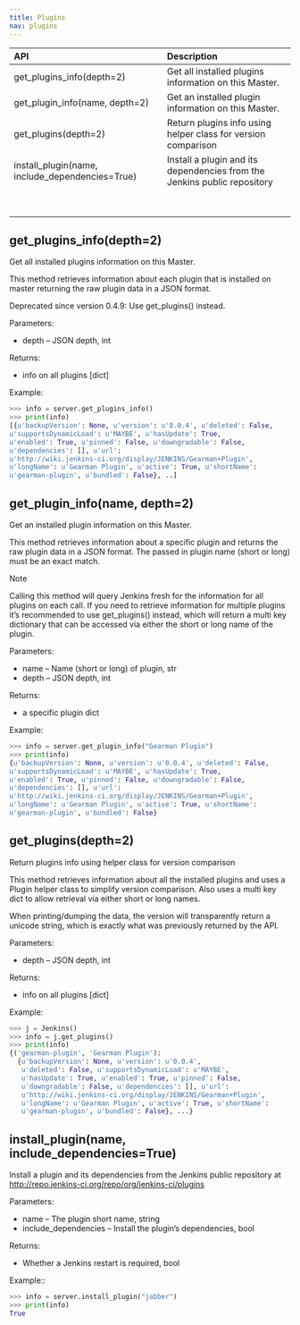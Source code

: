 ```yaml
---
title: Plugins
nav: plugins
---
```


|API|Description|
|:-----------|:------------------------|
|get_plugins_info(depth=2)|Get all installed plugins information on this Master.|
|get_plugin_info(name, depth=2)|Get an installed plugin information on this Master.|
|get_plugins(depth=2)|Return plugins info using helper class for version comparison|
|install_plugin(name, include_dependencies=True)|Install a plugin and its dependencies from the Jenkins public repository|
|||
|||
|||
|||
|||
|||
|||
|||


## get_plugins_info(depth=2)
Get all installed plugins information on this Master.

This method retrieves information about each plugin that is installed on master returning the raw plugin data in a JSON format.

Deprecated since version 0.4.9: Use get_plugins() instead.

Parameters:
* depth – JSON depth, int

Returns:
* info on all plugins [dict]

Example:

```python
>>> info = server.get_plugins_info()
>>> print(info)
[{u'backupVersion': None, u'version': u'0.0.4', u'deleted': False,
u'supportsDynamicLoad': u'MAYBE', u'hasUpdate': True,
u'enabled': True, u'pinned': False, u'downgradable': False,
u'dependencies': [], u'url':
u'http://wiki.jenkins-ci.org/display/JENKINS/Gearman+Plugin',
u'longName': u'Gearman Plugin', u'active': True, u'shortName':
u'gearman-plugin', u'bundled': False}, ..]
```

## get_plugin_info(name, depth=2)
Get an installed plugin information on this Master.

This method retrieves information about a specific plugin and returns the raw plugin data in a JSON format. The passed in plugin name (short or long) must be an exact match.

Note

Calling this method will query Jenkins fresh for the information for all plugins on each call. If you need to retrieve information for multiple plugins it’s recommended to use get_plugins() instead, which will return a multi key dictionary that can be accessed via either the short or long name of the plugin.

Parameters:	
* name – Name (short or long) of plugin, str
* depth – JSON depth, int

Returns:	
* a specific plugin dict

Example:

```python
>>> info = server.get_plugin_info("Gearman Plugin")
>>> print(info)
{u'backupVersion': None, u'version': u'0.0.4', u'deleted': False,
u'supportsDynamicLoad': u'MAYBE', u'hasUpdate': True,
u'enabled': True, u'pinned': False, u'downgradable': False,
u'dependencies': [], u'url':
u'http://wiki.jenkins-ci.org/display/JENKINS/Gearman+Plugin',
u'longName': u'Gearman Plugin', u'active': True, u'shortName':
u'gearman-plugin', u'bundled': False}
```

## get_plugins(depth=2)
Return plugins info using helper class for version comparison

This method retrieves information about all the installed plugins and uses a Plugin helper class to simplify version comparison. Also uses a multi key dict to allow retrieval via either short or long names.

When printing/dumping the data, the version will transparently return a unicode string, which is exactly what was previously returned by the API.

Parameters:
* depth – JSON depth, int

Returns:
* info on all plugins [dict]

Example:

```python
>>> j = Jenkins()
>>> info = j.get_plugins()
>>> print(info)
{('gearman-plugin', 'Gearman Plugin'):
  {u'backupVersion': None, u'version': u'0.0.4',
   u'deleted': False, u'supportsDynamicLoad': u'MAYBE',
   u'hasUpdate': True, u'enabled': True, u'pinned': False,
   u'downgradable': False, u'dependencies': [], u'url':
   u'http://wiki.jenkins-ci.org/display/JENKINS/Gearman+Plugin',
   u'longName': u'Gearman Plugin', u'active': True, u'shortName':
   u'gearman-plugin', u'bundled': False}, ...}
```

## install_plugin(name, include_dependencies=True)
Install a plugin and its dependencies from the Jenkins public repository at http://repo.jenkins-ci.org/repo/org/jenkins-ci/plugins

Parameters:	
* name – The plugin short name, string
* include_dependencies – Install the plugin’s dependencies, bool

Returns:	
* Whether a Jenkins restart is required, bool

Example::

```python
>>> info = server.install_plugin("jabber")
>>> print(info)
True
```
